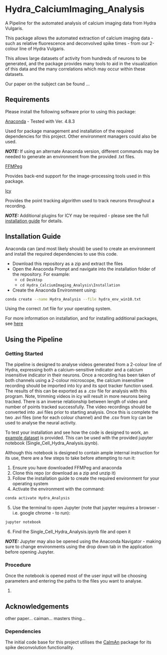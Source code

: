 # Hydra_CalciumImaging_Analysis
A Pipeline for the automated analysis of calcium imaging data from Hydra Vulgaris.

This package allows the automated extraction of calcium imaging data - such as relative fluorescence and deconvolved spike times - from our 2-colour line of Hydra Vulgaris.

This allows large datasets of activity from hundreds of neurons to be generated, and the package provides many tools to aid in the visualization of this data and the many correlations which may occur within these datasets.

Our paper on the subject can be found ...


## Requirements

Please install the following software prior to using this package:

[Anaconda](https://www.anaconda.com/) - Tested with Ver. 4.8.3

Used for package management and installation of the required dependencies for this project. Other environment managers could also be used.

  **_NOTE:_** If using an alternate Anaconda version, different commands may be needed to generate an environment from the provided .txt files.


[FFMPeg](https://ffmpeg.org/download.html)

Provides back-end support for the image-processing tools used in this package.

[Icy](http://icy.bioimageanalysis.org/)

Provides the point tracking algorithm used to track neurons throughout a recording.

  **_NOTE:_** Additional plugins for ICY may be required - please see the full [installation guide](Installation) for details.


## Installation Guide

Anaconda can (and most likely should) be used to create an environment and install the required dependencies to use this code.

* Download this repository as a zip and extract the files
* Open the Anaconda Prompt and navigate into the installation folder of the repository. For example:
  * `cd Desktop`
  * `cd Hydra_CalciumImaging_Analysis\Installation`
* Create the Anaconda Environment using:

```bash
conda create --name Hydra_Analysis --file hydra_env_win10.txt
```
Using the correct .txt file for your operating system.

For more information on installation, and for installing additional packages, see [here](Installation)

## Using the Pipeline

### Getting Started

The pipeline is designed to analyse videos generated from a 2-colour line of Hydra, expressing both a calcium-sensitive indicator and a calcium insensitive indicator in their neurons. Once a recording has been taken of both channels using a 2-colour microscope, the calcium insensitive recording should be imported into Icy and its spot tracker function used. The results of this can be exported as a .csv file for analysis with this program. Note, trimming videos in icy will result in more neurons being tracked. There is an inverse relationship between length of video and number of points tracked successfully. The video recordings should be converted into .avi files prior to starting analysis. Once this is complete the two .avi files (one for each colour channel) and the .csv from Icy can be used to analyse the neural activity.

To test your installation and see how the code is designed to work, an [example dataset](Example_Data) is provided. This can be used with the provided jupyter notebook (Single_Cell_Hydra_Analysis.ipynb).

Although this notebook is designed to contain ample internal instruction for its use, there are a few steps to take before attempting to run it:

1. Ensure you have downloaded FFMPeg and anaconda
2. Clone this repo (or download as a zip and unzip it)
3. Follow the installation guide to create the required environment for your operating system
4. Activate the environment with the command:
  ```bash
  conda activate Hydra_Analysis
  ```
5. Use the terminal to open Jupyter (note that jupyter requires a browser - i.e. google chrome - to run):
  ```bash
  jupyter notebook
  ```
6. Find the Single_Cell_Hydra_Analysis.ipynb file and open it

**_NOTE:_** Jupyter may also be opened using the Anaconda Navigator - making sure to change environments using the drop down tab in the application before opening Jupyter.

### Procedure

Once the notebook is opened most of the user input will be choosing parameters and entering the paths to the files you want to analyse.

1. 

## Acknowledgements
other paper...
caiman...
masters thing...

### Dependencies

The initial code base for this project utilises the [CaImAn](https://github.com/flatironinstitute/CaImAn) package for its spike deconvolution functionality.
